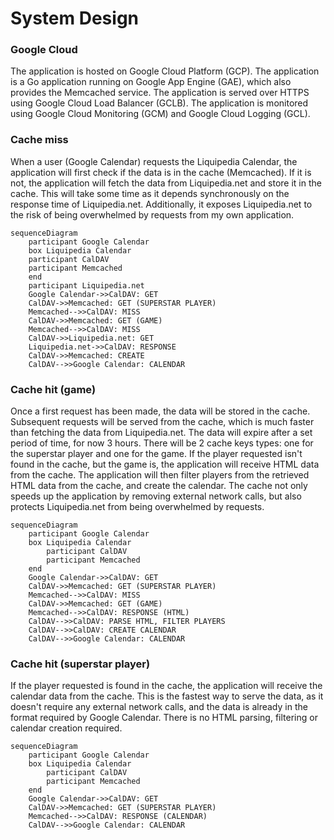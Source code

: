 # System Design

### Google Cloud

The application is hosted on Google Cloud Platform (GCP). The application is a Go application running on Google App Engine (GAE), which also provides the Memcached service.
The application is served over HTTPS using Google Cloud Load Balancer (GCLB). The application is monitored using Google Cloud Monitoring (GCM) and Google Cloud Logging (GCL).

### Cache miss

When a user (Google Calendar) requests the Liquipedia Calendar, the application will first check if the data is in the cache (Memcached). If it is not, the application will fetch the data from Liquipedia.net and store it in the cache.
This will take some time as it depends synchronously on the response time of Liquipedia.net. Additionally, it exposes Liquipedia.net to the risk of being overwhelmed by requests from my own application.

```mermaid
sequenceDiagram
    participant Google Calendar
    box Liquipedia Calendar
    participant CalDAV
    participant Memcached
    end
    participant Liquipedia.net
    Google Calendar->>CalDAV: GET
    CalDAV->>Memcached: GET (SUPERSTAR PLAYER)
    Memcached-->>CalDAV: MISS
    CalDAV->>Memcached: GET (GAME)
    Memcached-->>CalDAV: MISS
    CalDAV->>Liquipedia.net: GET
    Liquipedia.net->>CalDAV: RESPONSE
    CalDAV->>Memcached: CREATE
    CalDAV-->>Google Calendar: CALENDAR
```

### Cache hit (game)

Once a first request has been made, the data will be stored in the cache. Subsequent requests will be served from the cache, which is much faster than fetching the data from Liquipedia.net.
The data will expire after a set period of time, for now 3 hours. There will be 2 cache keys types: one for the superstar player and one for the game.
If the player requested isn't found in the cache, but the game is, the application will receive HTML data from the cache.
The application will then filter players from the retrieved HTML data from the cache, and create the calendar.
The cache not only speeds up the application by removing external network calls, but also protects Liquipedia.net from being overwhelmed by requests.

```mermaid
sequenceDiagram
    participant Google Calendar
    box Liquipedia Calendar
        participant CalDAV
        participant Memcached
    end
    Google Calendar->>CalDAV: GET
    CalDAV->>Memcached: GET (SUPERSTAR PLAYER)
    Memcached-->>CalDAV: MISS
    CalDAV->>Memcached: GET (GAME)
    Memcached-->>CalDAV: RESPONSE (HTML)
    CalDAV-->>CalDAV: PARSE HTML, FILTER PLAYERS
    CalDAV-->>CalDAV: CREATE CALENDAR
    CalDAV-->>Google Calendar: CALENDAR
```

### Cache hit (superstar player)

If the player requested is found in the cache, the application will receive the calendar data from the cache. This is the fastest way to serve the data, as it doesn't require any external network calls,
and the data is already in the format required by Google Calendar. There is no HTML parsing, filtering or calendar creation required.

```mermaid
sequenceDiagram
    participant Google Calendar
    box Liquipedia Calendar
        participant CalDAV
        participant Memcached
    end
    Google Calendar->>CalDAV: GET
    CalDAV->>Memcached: GET (SUPERSTAR PLAYER)
    Memcached-->>CalDAV: RESPONSE (CALENDAR)
    CalDAV-->>Google Calendar: CALENDAR
```
